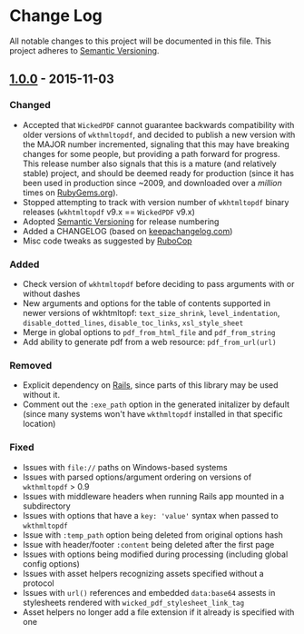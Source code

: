 # Change Log
All notable changes to this project will be documented in this file.
This project adheres to [Semantic Versioning](http://semver.org/).

## [1.0.0] - 2015-11-03
### Changed
- Accepted that `WickedPDF` cannot guarantee backwards compatibility with older versions of `wkthmltopdf`, and decided to publish a new version with the MAJOR number incremented, signaling that this may have breaking changes for some people, but providing a path forward for progress. This release number also signals that this is a mature (and relatively stable) project, and should be deemed ready for production (since it has been used in production since ~2009, and downloaded over a *million* times on [RubyGems.org](https://rubygems.org/gems/wicked_pdf)).
- Stopped attempting to track with version number of `wkhtmltopdf` binary releases (`wkhtmltopdf` v9.x == `WickedPDF` v9.x)
- Adopted [Semantic Versioning](http://semver.org/) for release numbering
- Added a CHANGELOG (based on [keepachangelog.com](http://keepachangelog.com/))
- Misc code tweaks as suggested by [RuboCop](https://github.com/bbatsov/rubocop)

### Added
- Check version of `wkhtmltopdf` before deciding to pass arguments with or without dashes
- New arguments and options for the table of contents supported in newer versions of wkhtmltopf: `text_size_shrink`, `level_indentation`, `disable_dotted_lines`, `disable_toc_links`, `xsl_style_sheet`
- Merge in global options to `pdf_from_html_file` and `pdf_from_string`
- Add ability to generate pdf from a web resource: `pdf_from_url(url)`

### Removed
- Explicit dependency on [Rails](https://github.com/rails/rails), since parts of this library may be used without it.
- Comment out the `:exe_path` option in the generated initalizer by default (since many systems won't have `wkthmltopdf` installed in that specific location)

### Fixed
- Issues with `file://` paths on Windows-based systems
- Issues with parsed options/argument ordering on versions of `wkthmltopdf` > 0.9
- Issues with middleware headers when running Rails app mounted in a subdirectory
- Issues with options that have a `key: 'value'` syntax when passed to `wkthmltopdf`
- Issue with `:temp_path` option being deleted from original options hash
- Issue with header/footer `:content` being deleted after the first page
- Issues with options being modified during processing (including global config options)
- Issues with asset helpers recognizing assets specified without a protocol
- Issues with `url()` references and embedded `data:base64` assests in stylesheets rendered with `wicked_pdf_stylesheet_link_tag`
- Asset helpers no longer add a file extension if it already is specified with one

[Unreleased]: https://github.com/mileszs/wicked_pdf/compare/24303d0...HEAD
[1.0.0]: https://github.com/mileszs/wicked_pdf/compare/968ae69...24303d0
[0.11.0]: https://github.com/mileszs/wicked_pdf/compare/076f043...968ae69
[0.10.2]: https://github.com/mileszs/wicked_pdf/compare/a920bc9...076f043
[0.10.1]: https://github.com/mileszs/wicked_pdf/compare/df67c30...a920bc9
[0.10.0]: https://github.com/mileszs/wicked_pdf/compare/9daecee...df67c30